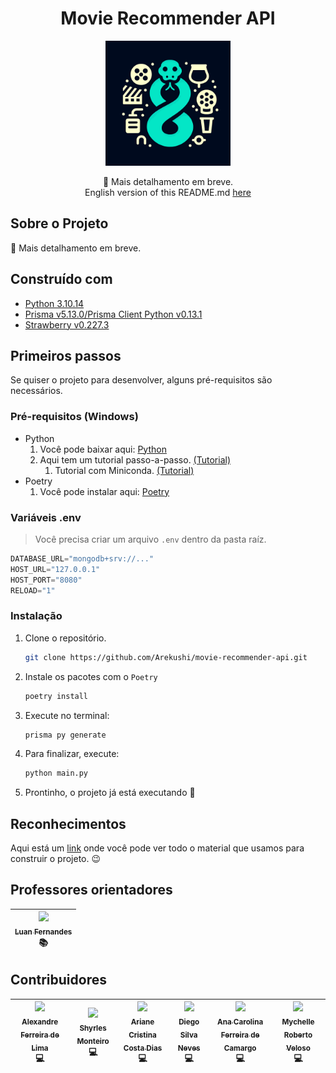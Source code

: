 <h1 align="center">
    Movie Recommender API
</h1>

<p align="center">
    <a href="#" target="blank">
        <img
            src="./assets/movie-icon.svg"
            width="200"
            title="Project Icon"
            alt="Project Icon"
        />
    </a>
</p>

<p align="center">
    🚧 Mais detalhamento em breve.
    <br>
    English version of this README.md <a href="https://github.com/Arekushi/movie-recommender-api/blob/master/README.en.md">here</a>
</p>


## Sobre o Projeto
🚧 Mais detalhamento em breve.


## Construído com
- [Python 3.10.14][python]
- [Prisma v5.13.0/Prisma Client Python v0.13.1][prisma]
- [Strawberry v0.227.3][strawberry]


## Primeiros passos
Se quiser o projeto para desenvolver, alguns pré-requisitos são necessários.


### Pré-requisitos (Windows)
* Python
    1. Você pode baixar aqui: [Python][python]
    2. Aqui tem um tutorial passo-a-passo. [(Tutorial)][python_tutorial]
        1. Tutorial com Miniconda. [(Tutorial)][miniconda_tutorial]
* Poetry
    1. Você pode instalar aqui: [Poetry][poetry]


### Variáveis .env
> Você precisa criar um arquivo `.env` dentro da pasta raíz.
```python
DATABASE_URL="mongodb+srv://..."
HOST_URL="127.0.0.1"
HOST_PORT="8080"
RELOAD="1"
```


### Instalação
1. Clone o repositório.
    ```sh
    git clone https://github.com/Arekushi/movie-recommender-api.git
    ```
2. Instale os pacotes com o `Poetry`
    ```sh
    poetry install
    ```
3. Execute no terminal:
    ```sh
    prisma py generate
    ```
4. Para finalizar, execute:
    ```sh
    python main.py
    ```
5. Prontinho, o projeto já está executando 🎉

## Reconhecimentos
Aqui está um [link][acknowledgments] onde você pode ver todo o material que usamos para construir o projeto. 😉

## Professores orientadores
| [<div><img width=115 src="https://avatars.githubusercontent.com/u/31980070?v=4"><br><sub>Luan Fernandes</sub></div>][luan] <div title="Guide">📚</div> |
| :---: |

## Contribuidores
| [<div><img width=115 src="https://avatars.githubusercontent.com/u/54884313?v=4"><br><sub>Alexandre Ferreira de Lima</sub></div>][arekushi] <div title="Code">💻</div> | [<div><img width=115 src="https://avatars.githubusercontent.com/u/4665684?v=4"><br><sub>Shyrles Monteiro</sub></div>][shyrles] <div title="Code">💻</div> | [<div><img width=115 src="https://avatars.githubusercontent.com/u/91470759?v=4"><br><sub>Ariane Cristina Costa Dias</sub></div>][ariane] <div title="Code">💻</div> | [<div><img width=115 src="https://avatars.githubusercontent.com/u/90654164?v=4"><br><sub>Diego Silva Neves</sub></div>][diego] <div title="Code">💻</div> | [<div><img width=115 src="https://avatars.githubusercontent.com/u/91035018?v=4"><br><sub>Ana Carolina Ferreira de Camargo</sub></div>][ana] <div title="Code">💻</div> | [<div><img width=115 src="https://avatars.githubusercontent.com/u/86978502?v=4"><br><sub>Mychelle Roberto Veloso</sub></div>][myche] <div title="Code">💻</div> |
| :---: | :---: | :---: | :---: | :---: | :---: |


<!-- [Build With] -->
[python]: https://www.python.org/downloads/
[python_tutorial]: https://www.digitalocean.com/community/tutorials/install-python-windows-10
[miniconda_tutorial]: https://katiekodes.com/setup-python-windows-miniconda/
[poetry]: https://python-poetry.org/docs/#installation
[prisma]: https://github.com/RobertCraigie/prisma-client-py
[strawberry]: https://strawberry.rocks/docs

<!-- [Some links] -->
[acknowledgments]: https://arekushi.notion.site/Acknowledgments-826db5a25cbf4f629640641cbd3ab917?pvs=4

<!-- [Constributors] -->
[arekushi]: https://github.com/Arekushi
[shyrles]: https://github.com/Shyrles
[ariane]: https://github.com/arianeccdias
[diego]: https://github.com/nevesbattousai
[ana]: https://github.com/Anakaita
[myche]: https://github.com/mychveloso
[luan]: https://github.com/souluanf

